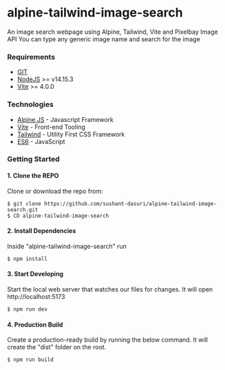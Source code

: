 # alpine-tailwind-image-search
An image search webpage using Alpine, Tailwind, Vite and Pixelbay Image API
You can type any generic image name and search for the image

### Requirements
- [GIT](https://git-scm.com/)
- [NodeJS](https://nodejs.org/en/) >= v14.15.3
- [Vite](https://v2.vitejs.dev/) >= 4.0.0

### Technologies
- [Alpine JS](https://alpinejs.dev/) - Javascript Framework
- [Vite](https://v2.vitejs.dev/) - Front-end Tooling
- [Tailwind](https://tailwindcss.com/) - Utility First CSS Framework
- [ES6](https://es6.io/) - JavaScript

### Getting Started

#### 1. Clone the REPO
Clone or download the repo from:
```shell
$ git clone https://github.com/sushant-dasuri/alpine-tailwind-image-search.git
$ CD alpine-tailwind-image-search
```

#### 2. Install Dependencies
Inside "alpine-tailwind-image-search" run
```shell
$ npm install
```

#### 3. Start Developing
Start the local web server that watches our files for changes. It will open http://localhost:5173
```shell
$ npm run dev
```

#### 4. Production Build
Create a production-ready build by running the below command. It will create the "dist" folder on the root.
```shell
$ npm run build
```
